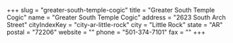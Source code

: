 +++
slug = "greater-south-temple-cogic"
title = "Greater South Temple Cogic"
name = "Greater South Temple Cogic"
address = "2623 South Arch Street"
cityIndexKey = "city-ar-little-rock"
city = "Little Rock"
state = "AR"
postal = "72206"
website = ""
phone = "501-374-7101"
fax = ""
+++
